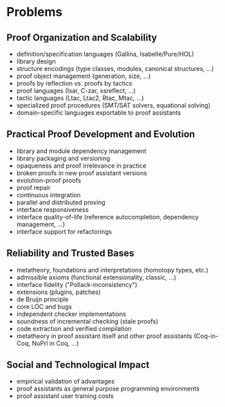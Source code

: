 Problems
========

Proof Organization and Scalability
----------------------------------

- definition/specification languages (Gallina, Isabelle/Pure/HOL)
- library design
- structure encodings (type classes, modules, canonical structures, ...)
- proof object management (generation, size, ...)
- proofs by reflection vs. proofs by tactics
- proof languages (Isar, C-zar, ssreflect, ...)
- tactic languages (Ltac, Ltac2, Rtac, Mtac, ...)
- specialized proof procedures (SMT/SAT solvers, equational solving)
- domain-specific languages exportable to proof assistants

Practical Proof Development and Evolution
-----------------------------------------

- library and module dependency management
- library packaging and versioning
- opaqueness and proof irrelevance in practice
- broken proofs in new proof assistant versions
- evolution-proof proofs
- proof repair
- continuous integration
- parallel and distributed proving
- interface responsiveness
- interface quality-of-life (reference autocompletion, dependency management, ...)
- interface support for refactorings

Reliability and Trusted Bases
-----------------------------

- metatheory, foundations and interpretations (homotopy types, etc.)
- admissible axioms (functional extensionality, classic, ...)
- interface fidelity ("Pollack-inconsistency")
- extensions (plugins, patches)
- de Bruijn principle
- core LOC and bugs
- independent checker implementations
- soundness of incremental checking (stale proofs)
- code extraction and verified compilation
- metatheory in proof assistant itself and other proof assistants (Coq-in-Coq, NuPrl in Coq, ...)

Social and Technological Impact
-------------------------------

- empirical validation of advantages
- proof assistants as general purpose programming environments
- proof assistant user training costs

